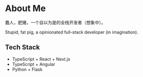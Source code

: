 # About Me

蠢人，肥猪，一个自以为是的全栈开发者（想象中）。

Stupid, fat pig, a opinionated full-stack developer (in imagination).

## Tech Stack

- TypeScript + React + Next.js
- TypeScript + Angular
- Python + Flask
